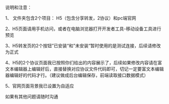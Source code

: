 说明和注意：

1、 文件夹包含2个项目： H5（包含分享转发，2协议）和pc端官网

2、H5页面请用手机访问，或者在电脑浏览器打开开发者工具-移动设备工具进行预览

3、H5转发页的2个按钮”已安装“和”未安装“暂时使用的是测试连接，后续请修改为正式

4、H5的2个协议页面我已按照你们给出的内容展示了，后续如果修改内容请在富文本编辑器上编辑好后，直接替换对应协议文件代码即可，切记一定要富文本编辑器编辑好的代码才行。（建议做成后台编辑保存，前端读取接口数据模式）

5、官网页面背景我已设置为自适应

如果有其他问题请随时沟通
